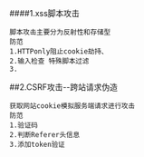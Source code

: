 ####1.xss脚本攻击
```
脚本攻击主要分为反射性和存储型
防范
1.HTTPonly阻止cookie劫持、
2.输入检查 特殊脚本过滤
3.
```
##2.CSRF攻击--跨站请求伪造
```
获取网站cookie模拟服务端请求进行攻击
防范
1.验证码
2.判断Referer头信息
3.添加token验证
```
